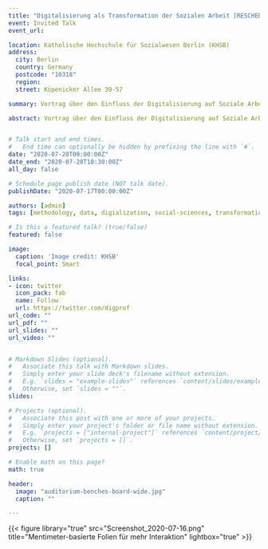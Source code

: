 ```yaml
---
title: "Digitalisierung als Transformation der Sozialen Arbeit [RESCHEDULED]"
event: Invited Talk
event_url: 

location: Katholische Hochschule für Sozialwesen Berlin (KHSB)
address:
  city: Berlin
  country: Germany
  postcode: "10318"
  region:
  street: Köpenicker Allee 39-57

summary: Vortrag über den Einfluss der Digitalisierung auf Soziale Arbeit als Profession und die Implikationen für die Soziale Arbeit Ausbildung.

abstract: Vortrag über den Einfluss der Digitalisierung auf Soziale Arbeit als Profession und die Implikationen für die Soziale Arbeit Ausbildung.


# Talk start and end times.
#   End time can optionally be hidden by prefixing the line with `#`.
date: "2020-07-20T09:00:00Z"
date_end: "2020-07-20T10:30:00Z"
all_day: false

# Schedule page publish date (NOT talk date).
publishDate: "2020-07-17T00:00:00Z"

authors: [admin]
tags: [methodology, data, digialization, social-sciences, transformation, literacy, digital]

# Is this a featured talk? (true/false)
featured: false

image:
  caption: 'Image credit: KHSB'
  focal_point: Smart

links:
- icon: twitter
  icon_pack: fab
  name: Follow
  url: https://twitter.com/digprof
url_code: ""
url_pdf: ""
url_slides: ""
url_video: ""


# Markdown Slides (optional).
#   Associate this talk with Markdown slides.
#   Simply enter your slide deck's filename without extension.
#   E.g. `slides = "example-slides"` references `content/slides/example-slides.md`.
#   Otherwise, set `slides = ""`.
slides: 

# Projects (optional).
#   Associate this post with one or more of your projects.
#   Simply enter your project's folder or file name without extension.
#   E.g. `projects = ["internal-project"]` references `content/project/deep-learning/index.md`.
#   Otherwise, set `projects = []`.
projects: []

# Enable math on this page?
math: true

header:
  image: "auditorium-benches-board-wide.jpg"
  caption: ""

---
```


{{< figure library="true" src="Screenshot_2020-07-16.png" title="Mentimeter-basierte Folien für mehr Interaktion" lightbox="true" >}}

